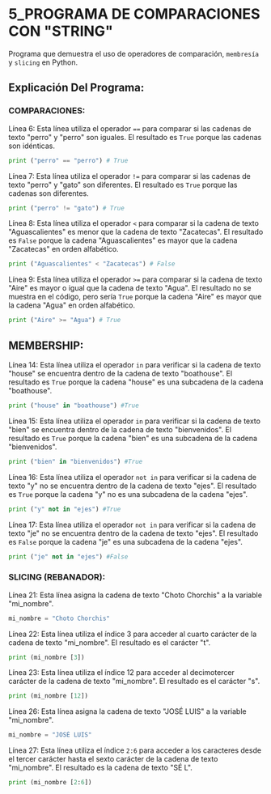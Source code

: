 # 5_PROGRAMA DE COMPARACIONES CON "STRING"
Programa que demuestra el uso de operadores de comparación, `membresía` y `slicing` en Python.
## Explicación Del Programa:

### COMPARACIONES:

Línea 6: Esta línea utiliza el operador `==` para comparar si las cadenas de texto "perro" y "perro" son iguales. El resultado es `True` porque las cadenas son idénticas.

```python
print ("perro" == "perro") # True
```

Línea 7: Esta línea utiliza el operador `!=` para comparar si las cadenas de texto "perro" y "gato" son diferentes. El resultado es `True` porque las cadenas son diferentes.

```python
print ("perro" != "gato") # True
```

Línea 8: Esta línea utiliza el operador `<` para comparar si la cadena de texto "Aguascalientes" es menor que la cadena de texto "Zacatecas". El resultado es `False` porque la cadena "Aguascalientes" es mayor que la cadena "Zacatecas" en orden alfabético.

```python
print ("Aguascalientes" < "Zacatecas") # False
```

Línea 9: Esta línea utiliza el operador `>=` para comparar si la cadena de texto "Aire" es mayor o igual que la cadena de texto "Agua". El resultado no se muestra en el código, pero sería `True` porque la cadena "Aire" es mayor que la cadena "Agua" en orden alfabético.

```python
print ("Aire" >= "Agua") # True
```

## MEMBERSHIP:
Línea 14: Esta línea utiliza el operador `in` para verificar si la cadena de texto "house" se encuentra dentro de la cadena de texto "boathouse". El resultado es `True` porque la cadena "house" es una subcadena de la cadena "boathouse".

```python
print ("house" in "boathouse") #True
```

Línea 15: Esta línea utiliza el operador `in` para verificar si la cadena de texto "bien" se encuentra dentro de la cadena de texto "bienvenidos". El resultado es `True` porque la cadena "bien" es una subcadena de la cadena "bienvenidos".

```python
print ("bien" in "bienvenidos") #True
```

Línea 16: Esta línea utiliza el operador `not in` para verificar si la cadena de texto "y" no se encuentra dentro de la cadena de texto "ejes". El resultado es `True` porque la cadena "y" no es una subcadena de la cadena "ejes".

```python
print ("y" not in "ejes") #True
```

Línea 17:  Esta línea utiliza el operador `not in` para verificar si la cadena de texto "je" no se encuentra dentro de la cadena de texto "ejes". El resultado es `False` porque la cadena "je" es una subcadena de la cadena "ejes".

```python
print ("je" not in "ejes") #False
```

### SLICING (REBANADOR):
Línea 21: Esta línea asigna la cadena de texto "Choto Chorchis" a la variable "mi_nombre".

```python
mi_nombre = "Choto Chorchis"
```

Línea 22: Esta línea utiliza el índice 3 para acceder al cuarto carácter de la cadena de texto "mi_nombre". El resultado es el carácter "t".

```python
print (mi_nombre [3])
```

Línea 23: Esta línea utiliza el índice 12 para acceder al decimotercer carácter de la cadena de texto "mi_nombre". El resultado es el carácter "s".

```python
print (mi_nombre [12])
```

Línea 26: Esta línea asigna la cadena de texto "JOSÉ LUIS" a la variable "mi_nombre".

```python
mi_nombre = "JOSÉ LUIS"
```

Línea 27: Esta línea utiliza el índice `2:6` para acceder a los caracteres desde el tercer carácter hasta el sexto carácter de la cadena de texto "mi_nombre". El resultado es la cadena de texto "SÉ L".

```python
print (mi_nombre [2:6])
```

